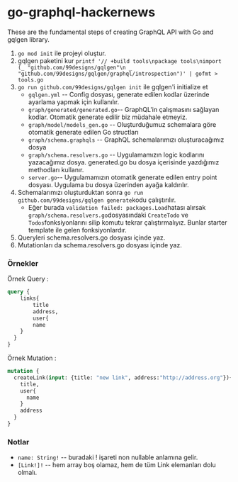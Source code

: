 # go-graphql-hackernews

These are the fundamental steps of creating GraphQL API with Go and gqlgen library.

1. ```go mod init``` ile projeyi oluştur.
2. gqlgen paketini kur ```printf '// +build tools\npackage tools\nimport (_ "github.com/99designs/gqlgen"\n _ "github.com/99designs/gqlgen/graphql/introspection")' | gofmt > tools.go```
3. ```go run github.com/99designs/gqlgen init``` ile gqlgen'i initialize et
    - ```gqlgen.yml``` -- Config dosyası, generate edilen kodlar üzerinde ayarlama yapmak için kullanılır.
    - ```graph/generated/generated.go```-- GraphQL'in çalışmasını sağlayan kodlar. Otomatik generate edilir biz müdahale etmeyiz.
    - ```graph/model/models_gen.go``` -- Oluşturduğumuz schemalara göre otomatik generate edilen Go structları
    - ```graph/schema.graphqls``` -- GraphQL schemalarımızı oluşturacağımız dosya
    - ```graph/schema.resolvers.go``` -- Uygulamamızın logic kodlarını yazacağımız dosya. generated.go bu dosya içerisinde yazdığımız methodları kullanır.
    - ```server.go```-- Uygulamamızın otomatik generate edilen entry point dosyası. Uygulama bu dosya üzerinden ayağa kaldırılır.
4. Schemalarımızı oluşturduktan sonra ```go run github.com/99designs/gqlgen generate```kodu çalıştırılır.
    - Eğer burada ```validation failed: packages.Load```hatası alırsak ```graph/schema.resolvers.go```dosyasındaki ```CreateTodo``` ve ```Todos```fonksiyonlarını silip komutu tekrar çalıştırmalıyız. Bunlar starter template ile gelen fonksiyonlardır.
5. Queryleri schema.resolvers.go dosyası içinde yaz.
6. Mutationları da schema.resolvers.go dosyası içinde yaz.

### Örnekler

Örnek Query : 

```graphql
query {
    links{
        title
        address,
        user{
        name
    }
  }
}
```

Örnek Mutation : 

```graphql
mutation {
  createLink(input: {title: "new link", address:"http://address.org"}){
    title,
    user{
      name
    }
    address
  }
}
```

### Notlar

- ```name: String!``` -- buradaki ! işareti non nullable anlamına gelir. 
- ```[Link!]!``` -- hem array boş olamaz, hem de tüm Link elemanları dolu olmalı.